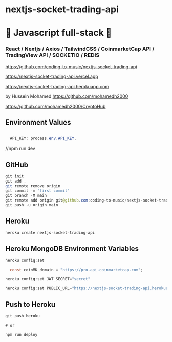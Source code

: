 # nextjs-socket-trading-api

# 🚀 Javascript full-stack 🚀

### React / Nextjs / Axios / TailwindCSS / CoinmarketCap API / TradingView API / SOCKETIO / REDIS

https://github.com/coding-to-music/nextjs-socket-trading-api

https://nextjs-socket-trading-api.vercel.app

https://nextjs-socket-trading-api.herokuapp.com

by Hussein Mohamed https://github.com/mohamedh2000

https://github.com/mohamedh2000/CryptoHub

## Environment Values

```java

  API_KEY: process.env.API_KEY,
```

//npm run dev

## GitHub

```java
git init
git add .
git remote remove origin
git commit -m "first commit"
git branch -M main
git remote add origin git@github.com:coding-to-music/nextjs-socket-trading-api.git
git push -u origin main

```

## Heroku

```java
heroku create nextjs-socket-trading-api

```

## Heroku MongoDB Environment Variables

```java
heroku config:set

  const coinMK_domain = "https://pro-api.coinmarketcap.com";

heroku config:set JWT_SECRET="secret"

heroku config:set PUBLIC_URL="https://nextjs-socket-trading-api.herokuapp.com"
```

## Push to Heroku

```java
git push heroku

# or

npm run deploy
```
